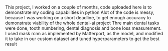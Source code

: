 This project, I worked on a couple of months, code uploaded here is to demonstrate my coding capabilities in python
Alot of the code is messy, because I was working on  a short deadline, to get enough accuracy to demonstrate viability of the whole dental-ai project
Thre main dental tasks were done, tooth numbering, dental diagnosis and bone loss measurement.
 I used mask rcnn as implemented by Matterport, as the model, and modified it to take in our custom dataset and tuned hyperparameters to get the best result

